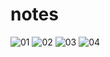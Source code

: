 # notes


![01](https://user-images.githubusercontent.com/95259774/147602637-63154a3d-aadf-47aa-a6e6-79a9c52c02bd.png)
![02](https://user-images.githubusercontent.com/95259774/147602667-da74599d-cdc6-488a-bf82-150194745e0e.png)
![03](https://user-images.githubusercontent.com/95259774/147602680-9e9624d2-165f-44c9-860a-57cfe23af8cd.png)
![04](https://user-images.githubusercontent.com/95259774/147602690-e677cbbe-b149-4080-8e65-73bbefe48726.png)
